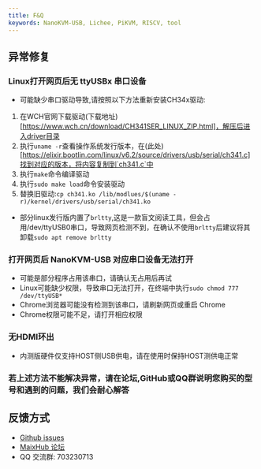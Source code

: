 ```yaml
---
title: F&Q
keywords: NanoKVM-USB, Lichee, PiKVM, RISCV, tool
---
```


## 异常修复

### Linux打开网页后无 ttyUSBx 串口设备

+ 可能缺少串口驱动导致,请按照以下方法重新安装CH34x驱动:

1. 在WCH官网下载驱动(下载地址)[https://www.wch.cn/download/CH341SER_LINUX_ZIP.html]，解压后进入driver目录
2. 执行`uname -r`查看操作系统发行版本，在(此处)[https://elixir.bootlin.com/linux/v6.2/source/drivers/usb/serial/ch341.c]找到对应的版本，将内容复制到`ch341.c`中
3. 执行`make`命令编译驱动
4. 执行`sudo make load`命令安装驱动
5. 替换旧驱动:`cp ch341.ko /lib/modlues/$(uname -r)/kernel/drivers/usb/serial/ch341.ko`

+ 部分linux发行版内置了`brltty`,这是一款盲文阅读工具，但会占用/dev/ttyUSB0串口，导致网页检测不到，在确认不使用`brltty`后建议将其卸载`sudo apt remove brltty`

### 打开网页后 NanoKVM-USB 对应串口设备无法打开

+ 可能是部分程序占用该串口，请确认无占用后再试
+ Linux可能缺少权限，导致串口无法打开，在终端中执行`sudo chmod 777 /dev/ttyUSB*`
+ Chrome浏览器可能没有检测到该串口，请刷新网页或重启 Chrome
+ Chrome权限可能不足，请打开相应权限

### 无HDMI环出

+ 内测版硬件仅支持HOST侧USB供电，请在使用时保持HOST测供电正常

### 若上述方法不能解决异常，请在论坛,GitHub或QQ群说明您购买的型号和遇到的问题，我们会耐心解答

## 反馈方式

- [Github issues](https://github.com/sipeed/NanoKVM)
- [MaixHub 论坛](https://maixhub.com/discussion/nanokvm)
- QQ 交流群: 703230713